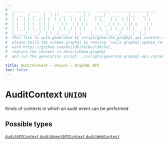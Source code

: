 ```yaml
---
#  _____   ____    _   _  ____ _______   ______ _____ _____ _______
#  |  __  / __   |  | |/ __ __   __| |  ____|  __ _   _|__   __|
#  | |  | | |  | | |  | | |  | | | |    | |__  | |  | || |    | |
#  | |  | | |  | | | . ` | |  | | | |    |  __| | |  | || |    | |
#  | |__| | |__| | | |  | |__| | | |    | |____| |__| || |_   | |
#  |_____/ ____/  |_| _|____/  |_|    |______|_____/_____|  |_|
#  This file is auto-generated by script/generate_graphql_api_content.sh,
#  please build the schema.graphql by running `rails graphql:update_reference_schema`
#  with https://github.com/buildkite/buildkite/,
#  replace the content in data/schema.graphql
#  and run the generation script `./scripts/generate-graphql-api-content.sh`.

title: AuditContext – Unions – GraphQL API
toc: false
---
```

<!-- vale off -->
<h1 class="has-pills">
  AuditContext
  <span data-algolia-exclude><span class="pill pill--union pill--normal-case pill--large"><code>UNION</code></span></span>
</h1>
<!-- vale on -->


Kinds of contexts in which an audit event can be performed







<h2 data-algolia-exclude>Possible types</h2>
<div><a href="/docs/apis/graphql/schemas/object/auditapicontext" class="pill pill--object pill--normal-case pill--large" title="Go to OBJECT AuditAPIContext">
  <code>AuditAPIContext</code>
</a>
<a href="/docs/apis/graphql/schemas/object/auditagentapicontext" class="pill pill--object pill--normal-case pill--large" title="Go to OBJECT AuditAgentAPIContext">
  <code>AuditAgentAPIContext</code>
</a>
<a href="/docs/apis/graphql/schemas/object/auditwebcontext" class="pill pill--object pill--normal-case pill--large" title="Go to OBJECT AuditWebContext">
  <code>AuditWebContext</code>
</a>
</div>
